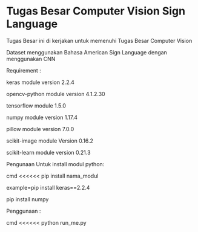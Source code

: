 # Tugas Besar Computer Vision Sign Language

Tugas Besar ini di kerjakan untuk memenuhi Tugas Besar Computer Vision

Dataset menggunakan Bahasa American Sign Language dengan menggunakan CNN



Requirement :

keras module version 2.2.4

opencv-python module version 4.1.2.30

tensorflow module 1.5.0

numpy module version 1.17.4

pillow module version 7.0.0

scikit-image module Version 0.16.2

scikit-learn module version 0.21.3

Pengunaan Untuk install modul python:

cmd <<<<<< pip install nama_modul  

example=pip install keras==2.2.4

pip install numpy

Penggunaan : 

cmd <<<<<< python run_me.py
